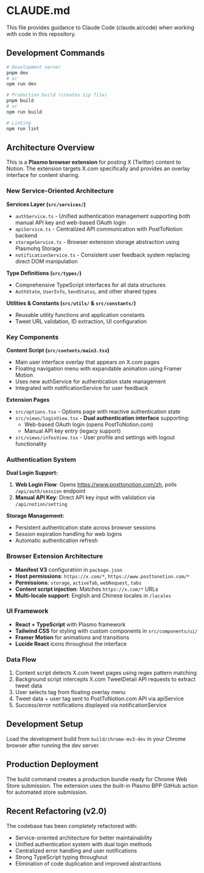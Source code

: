 # CLAUDE.md

This file provides guidance to Claude Code (claude.ai/code) when working with code in this repository.

## Development Commands

```bash
# Development server
pnpm dev
# or
npm run dev

# Production build (creates zip file)
pnpm build
# or  
npm run build

# Linting
npm run lint
```

## Architecture Overview

This is a **Plasmo browser extension** for posting X (Twitter) content to Notion. The extension targets X.com specifically and provides an overlay interface for content sharing.

### New Service-Oriented Architecture

**Services Layer (`src/services/`)**
- `authService.ts` - Unified authentication management supporting both manual API key and web-based OAuth login
- `apiService.ts` - Centralized API communication with PostToNotion backend
- `storageService.ts` - Browser extension storage abstraction using Plasmohq Storage
- `notificationService.ts` - Consistent user feedback system replacing direct DOM manipulation

**Type Definitions (`src/types/`)**
- Comprehensive TypeScript interfaces for all data structures
- `AuthState`, `UserInfo`, `SendStatus`, and other shared types

**Utilities & Constants (`src/utils/` & `src/constants/`)**
- Reusable utility functions and application constants
- Tweet URL validation, ID extraction, UI configuration

### Key Components

**Content Script (`src/contents/main3.tsx`)**
- Main user interface overlay that appears on X.com pages
- Floating navigation menu with expandable animation using Framer Motion
- Uses new authService for authentication state management
- Integrated with notificationService for user feedback

**Extension Pages**
- `src/options.tsx` - Options page with reactive authentication state
- `src/views/loginView.tsx` - **Dual authentication interface** supporting:
  - Web-based OAuth login (opens PostToNotion.com)
  - Manual API key entry (legacy support)
- `src/views/infosView.tsx` - User profile and settings with logout functionality

### Authentication System

**Dual Login Support:**
1. **Web Login Flow**: Opens https://www.posttonotion.com/zh, polls `/api/auth/session` endpoint
2. **Manual API Key**: Direct API key input with validation via `/api/notion/setting`

**Storage Management:**
- Persistent authentication state across browser sessions
- Session expiration handling for web logins
- Automatic authentication refresh

### Browser Extension Architecture

- **Manifest V3** configuration in `package.json`
- **Host permissions**: `https://x.com/*`, `https://www.posttonotion.com/*`
- **Permissions**: `storage`, `activeTab`, `webRequest`, `tabs`
- **Content script injection**: Matches `https://x.com/*` URLs
- **Multi-locale support**: English and Chinese locales in `/locales`

### UI Framework

- **React + TypeScript** with Plasmo framework
- **Tailwind CSS** for styling with custom components in `src/components/ui/`
- **Framer Motion** for animations and transitions
- **Lucide React** icons throughout the interface

### Data Flow

1. Content script detects X.com tweet pages using regex pattern matching
2. Background script intercepts X.com TweetDetail API requests to extract tweet data
3. User selects tag from floating overlay menu
4. Tweet data + user tag sent to PostToNotion.com API via apiService
5. Success/error notifications displayed via notificationService

## Development Setup

Load the development build from `build/chrome-mv3-dev` in your Chrome browser after running the dev server.

## Production Deployment

The build command creates a production bundle ready for Chrome Web Store submission. The extension uses the built-in Plasmo BPP GitHub action for automated store submission.

## Recent Refactoring (v2.0)

The codebase has been completely refactored with:
- Service-oriented architecture for better maintainability
- Unified authentication system with dual login methods
- Centralized error handling and user notifications
- Strong TypeScript typing throughout
- Elimination of code duplication and improved abstractions